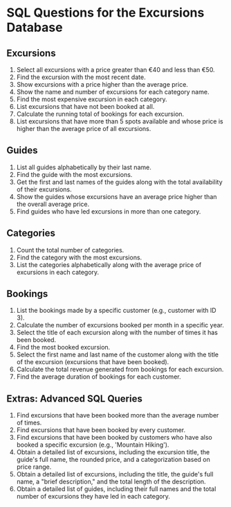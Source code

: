# SQL Questions for the Excursions Database

## Excursions
1. Select all excursions with a price greater than €40 and less than €50.
2. Find the excursion with the most recent date.
3. Show excursions with a price higher than the average price.
4. Show the name and number of excursions for each category name.
5. Find the most expensive excursion in each category.
6. List excursions that have not been booked at all.
7. Calculate the running total of bookings for each excursion.
8. List excursions that have more than 5 spots available and whose price is higher than the average price of all excursions.

## Guides
1. List all guides alphabetically by their last name.
2. Find the guide with the most excursions.
3. Get the first and last names of the guides along with the total availability of their excursions.
4. Show the guides whose excursions have an average price higher than the overall average price.
5. Find guides who have led excursions in more than one category.

## Categories
1. Count the total number of categories.
2. Find the category with the most excursions.
3. List the categories alphabetically along with the average price of excursions in each category.

## Bookings
1. List the bookings made by a specific customer (e.g., customer with ID 3).
2. Calculate the number of excursions booked per month in a specific year.
3. Select the title of each excursion along with the number of times it has been booked.
4. Find the most booked excursion.
5. Select the first name and last name of the customer along with the title of the excursion (excursions that have been booked).
6. Calculate the total revenue generated from bookings for each excursion.
7. Find the average duration of bookings for each customer.

## Extras: Advanced SQL Queries
1. Find excursions that have been booked more than the average number of times.
2. Find excursions that have been booked by every customer.
3. Find excursions that have been booked by customers who have also booked a specific excursion (e.g., 'Mountain Hiking').
4. Obtain a detailed list of excursions, including the excursion title, the guide's full name, the rounded price, and a categorization based on price range.
5. Obtain a detailed list of excursions, including the title, the guide's full name, a "brief description," and the total length of the description.
6. Obtain a detailed list of guides, including their full names and the total number of excursions they have led in each category.
